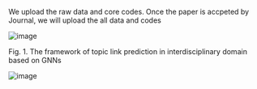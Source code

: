 We upload the raw data and core codes.
Once the paper is accpeted by Journal, we will upload the all data and codes


 ![image](https://github.com/user-attachments/assets/8c5f2cbc-9cea-411f-9fbf-40ccd23e461d)

Fig. 1. The framework of topic link prediction in interdisciplinary domain based on GNNs

![image](https://github.com/user-attachments/assets/709d67a9-6dd7-4047-bf9c-d9f379c11b68)

